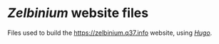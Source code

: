 # *Zelbinium* website files

Files used to build the <https://zelbinium.q37.info> website, using [*Hugo*](https://en.wikipedia.org/wiki/Hugo_(software)).